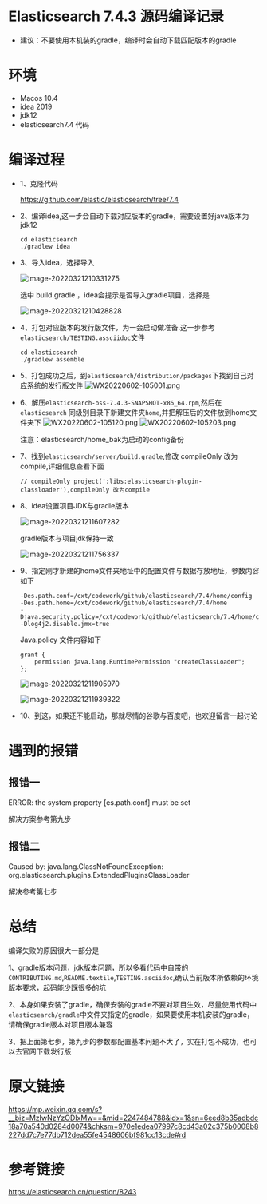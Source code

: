 # Elasticsearch 7.4.3 源码编译记录

- 建议：不要使用本机装的gradle，编译时会自动下载匹配版本的gradle

# 环境

* Macos 10.4
* idea 2019
* jdk12
* elasticsearch7.4 代码

# 编译过程

* 1、克隆代码

  https://github.com/elastic/elasticsearch/tree/7.4

* 2、编译idea,这一步会自动下载对应版本的gradle，需要设置好java版本为jdk12

  ```text
  cd elasticsearch
  ./gradlew idea
  ```

* 3、导入idea，选择导入


  ![image-20220321210331275](images/WX20220531-191602.png)

  

  选中 build.gradle ，idea会提示是否导入gradle项目，选择是

  ![image-20220321210428828](images/WX20220531-191743.png)

  

* 4、打包对应版本的发行版文件，为一会启动做准备.这一步参考`elasticsearch/TESTING.assciidoc`文件

  ```text
  cd elasticsearch
  ./gradlew assemble
  ```

* 5、打包成功之后，到`elasticsearch/distribution/packages`下找到自己对应系统的发行版文件
  ![WX20220602-105001.png](images/WX20220602-105001.png)
* 6、解压`elasticsearch-oss-7.4.3-SNAPSHOT-x86_64.rpm`,然后在`elasticsearch` 同级别目录下新建文件夹`home`,并把解压后的文件放到home文件夹下
  ![WX20220602-105120.png](images/WX20220602-105120.png)
  ![WX20220602-105203.png](images/WX20220602-105203.png)
  
  注意：elasticsearch/home_bak为启动的config备份
* 7、找到`elasticsearch/server/build.gradle`,修改 compileOnly 改为compile,详细信息查看下面

  ```text
  // compileOnly project(':libs:elasticsearch-plugin-classloader'),compileOnly 改为compile
  ```

* 8、idea设置项目JDK与gradle版本

  ![image-20220321211607282](images/WX20220531-191906.png)

  gradle版本与项目jdk保持一致

  ![image-20220321211756337](images/WX20220531-191939.png)

* 9、指定刚才新建的home文件夹地址中的配置文件与数据存放地址，参数内容如下

  ```text
  -Des.path.conf=/cxt/codework/github/elasticsearch/7.4/home/config
  -Des.path.home=/cxt/codework/github/elasticsearch/7.4/home
  -Djava.security.policy=/cxt/codework/github/elasticsearch/7.4/home/config/java.policy
  -Dlog4j2.disable.jmx=true
  ```

  Java.policy 文件内容如下

  ```text
  grant {
      permission java.lang.RuntimePermission "createClassLoader";
  };
  ```

  

  ![image-20220321211905970](images/WX20220531-192015.png)

  ![image-20220321211939322](images/WX20220531-192043.png)

* 10、到这，如果还不能启动，那就尽情的谷歌与百度吧，也欢迎留言一起讨论

# 遇到的报错



## 报错一

ERROR: the system property [es.path.conf] must be set

解决方案参考第九步

## 报错二

Caused by: java.lang.ClassNotFoundException: org.elasticsearch.plugins.ExtendedPluginsClassLoader

解决参考第七步

# 总结

编译失败的原因很大一部分是

1、gradle版本问题，jdk版本问题，所以多看代码中自带的`CONTRIBUTING.md`,`README.textile`,`TESTING.asciidoc`,确认当前版本所依赖的环境版本要求，起码能少踩很多的坑

2、本身如果安装了gradle，确保安装的gradle不要对项目生效，尽量使用代码中`elasticsearch/gradle`中文件夹指定的gradle，如果要使用本机安装的gradle，请确保gradle版本对项目版本兼容

3、把上面第七步，第九步的参数都配置基本问题不大了，实在打包不成功，也可以去官网下载发行版

# 原文链接

https://mp.weixin.qq.com/s?__biz=MzIwNzYzODIxMw==&mid=2247484788&idx=1&sn=6eed8b35adbdc18a70a540d0284d0074&chksm=970e1edea07997c8cd43a02c375b0008b8227dd7c7e77db712dea55fe4548606bf981cc13cde#rd

# 参考链接

https://elasticsearch.cn/question/8243
